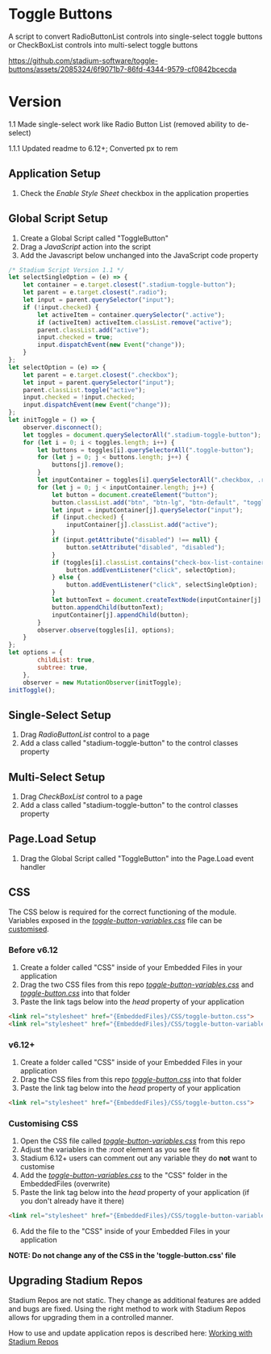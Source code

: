 # Toggle Buttons

A script to convert RadioButtonList controls into single-select toggle buttons or CheckBoxList controls into multi-select toggle buttons

https://github.com/stadium-software/toggle-buttons/assets/2085324/6f9071b7-86fd-4344-9579-cf0842bcecda

# Version 
1.1 Made single-select work like Radio Button List (removed ability to de-select)

1.1.1 Updated readme to 6.12+; Converted px to rem

## Application Setup
1. Check the *Enable Style Sheet* checkbox in the application properties

## Global Script Setup
1. Create a Global Script called "ToggleButton"
3. Drag a *JavaScript* action into the script
4. Add the Javascript below unchanged into the JavaScript code property
```javascript
/* Stadium Script Version 1.1 */
let selectSingleOption = (e) => {
    let container = e.target.closest(".stadium-toggle-button");
    let parent = e.target.closest(".radio");
    let input = parent.querySelector("input");
    if (!input.checked) {
        let activeItem = container.querySelector(".active");
        if (activeItem) activeItem.classList.remove("active");
        parent.classList.add("active");
        input.checked = true;
        input.dispatchEvent(new Event("change"));
    }
};
let selectOption = (e) => {
    let parent = e.target.closest(".checkbox");
    let input = parent.querySelector("input");
    parent.classList.toggle("active");
    input.checked = !input.checked;
    input.dispatchEvent(new Event("change"));
};
let initToggle = () => {
    observer.disconnect();
    let toggles = document.querySelectorAll(".stadium-toggle-button");
    for (let i = 0; i < toggles.length; i++) {
        let buttons = toggles[i].querySelectorAll(".toggle-button");
        for (let j = 0; j < buttons.length; j++) {
            buttons[j].remove();
        }
        let inputContainer = toggles[i].querySelectorAll(".checkbox, .radio");
        for (let j = 0; j < inputContainer.length; j++) {
            let button = document.createElement("button");
            button.classList.add("btn", "btn-lg", "btn-default", "toggle-button");
            let input = inputContainer[j].querySelector("input");
            if (input.checked) {
                inputContainer[j].classList.add("active");
            }
            if (input.getAttribute("disabled") !== null) {
                button.setAttribute("disabled", "disabled");
            }
            if (toggles[i].classList.contains("check-box-list-container")) {
                button.addEventListener("click", selectOption);
            } else {
                button.addEventListener("click", selectSingleOption);
            }
            let buttonText = document.createTextNode(inputContainer[j].querySelector("label").textContent);
            button.appendChild(buttonText);
            inputContainer[j].appendChild(button);
        }
        observer.observe(toggles[i], options);
    }
};
let options = {
        childList: true,
        subtree: true,
    },
    observer = new MutationObserver(initToggle);
initToggle();
```

## Single-Select Setup
1. Drag *RadioButtonList* control to a page
2. Add a class called "stadium-toggle-button" to the control classes property

## Multi-Select Setup
1. Drag *CheckBoxList* control to a page
2. Add a class called "stadium-toggle-button" to the control classes property

## Page.Load Setup
1. Drag the Global Script called "ToggleButton" into the Page.Load event handler

## CSS
The CSS below is required for the correct functioning of the module. Variables exposed in the [*toggle-button-variables.css*](toggle-button-variables.css) file can be [customised](#customising-css).

### Before v6.12
1. Create a folder called "CSS" inside of your Embedded Files in your application
2. Drag the two CSS files from this repo [*toggle-button-variables.css*](toggle-button-variables.css) and [*toggle-button.css*](toggle-button.css) into that folder
3. Paste the link tags below into the *head* property of your application
```html
<link rel="stylesheet" href="{EmbeddedFiles}/CSS/toggle-button.css">
<link rel="stylesheet" href="{EmbeddedFiles}/CSS/toggle-button-variables.css">
``` 

### v6.12+
1. Create a folder called "CSS" inside of your Embedded Files in your application
2. Drag the CSS files from this repo [*toggle-button.css*](toggle-button.css) into that folder
3. Paste the link tag below into the *head* property of your application
```html
<link rel="stylesheet" href="{EmbeddedFiles}/CSS/toggle-button.css">
``` 

### Customising CSS
1. Open the CSS file called [*toggle-button-variables.css*](toggle-button-variables.css) from this repo
2. Adjust the variables in the *:root* element as you see fit
3. Stadium 6.12+ users can comment out any variable they do **not** want to customise
4. Add the [*toggle-button-variables.css*](toggle-button-variables.css) to the "CSS" folder in the EmbeddedFiles (overwrite)
5. Paste the link tag below into the *head* property of your application (if you don't already have it there)
```html
<link rel="stylesheet" href="{EmbeddedFiles}/CSS/toggle-button-variables.css">
``` 
6. Add the file to the "CSS" inside of your Embedded Files in your application

**NOTE: Do not change any of the CSS in the 'toggle-button.css' file**

## Upgrading Stadium Repos
Stadium Repos are not static. They change as additional features are added and bugs are fixed. Using the right method to work with Stadium Repos allows for upgrading them in a controlled manner. 

How to use and update application repos is described here: [Working with Stadium Repos](https://github.com/stadium-software/samples-upgrading)